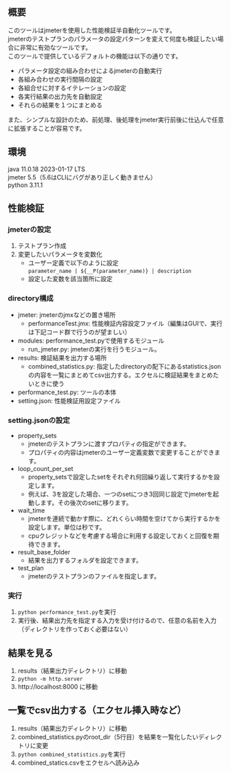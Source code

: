 ## 概要
このツールはjmeterを使用した性能検証半自動化ツールです。  
jmeterのテストプランのパラメータの設定パターンを変えて何度も検証したい場合に非常に有効なツールです。  
このツールで提供しているデフォルトの機能は以下の通りです。
- パラメータ設定の組み合わせによるjmeterの自動実行
- 各組み合わせの実行間隔の設定
- 各組合せに対するイテレーションの設定
- 各実行結果の出力先を自動設定
- それらの結果を１つにまとめる

また、シンプルな設計のため、前処理、後処理をjmeter実行前後に仕込んで任意に拡張することが容易です。

## 環境
java 11.0.18 2023-01-17 LTS  
jmeter 5.5（5.6はCLIにバグがあり正しく動きません）  
python 3.11.1  

## 性能検証
### jmeterの設定
1. テストプラン作成
2. 変更したいパラメータを変数化
    - ユーザー定義で以下のように設定  
    `parameter_name | ${__P(parameter_name)} | description`
    - 設定した変数を該当箇所に設定
### directory構成
- jmeter: jmeterのjmxなどの置き場所
    - performanceTest.jmx: 性能検証内容設定ファイル（編集はGUIで、実行は下記コード群で行うのが望ましい）
- modules: performance_test.pyで使用するモジュール
    - run_jmeter.py: jmeterの実行を行うモジュール。
- results: 検証結果を出力する場所
    - combined_statistics.py: 指定したdirectoryの配下にあるstatistics.jsonの内容を一覧にまとめてcsv出力する。エクセルに検証結果をまとめたいときに使う
- performance_test.py: ツールの本体
- setting.json: 性能検証用設定ファイル

### setting.jsonの設定
- property_sets
    - jmeterのテストプランに渡すプロパティの指定ができます。
    - プロパティの内容はjmeterのユーザー定義変数で変更することができます。
- loop_count_per_set
    - property_setsで設定したsetをそれぞれ何回繰り返して実行するかを設定します。
    - 例えば、3を設定した場合、一つのsetにつき3回同じ設定でjmeterを起動します。その後次のsetに移ります。
- wait_time
    - jmeterを連続で動かす際に、どれくらい時間を空けてから実行するかを設定します。単位は秒です。
    - cpuクレジットなどを考慮する場合に利用する設定しておくと回復を期待できます。
- result_base_folder
    - 結果を出力するフォルダを設定できます。
- test_plan
    - jmeterのテストプランのファイルを指定します。

### 実行
1. `python performance_test.py`を実行
2. 実行後、結果出力先を指定する入力を受け付けるので、任意の名前を入力   
（ディレクトリを作っておく必要はない）

## 結果を見る
1. results（結果出力ディレクトリ）に移動
2. `python -m http.server`
3. http://localhost:8000 に移動

## 一覧でcsv出力する（エクセル挿入時など）
1. results（結果出力ディレクトリ）に移動
2. combined_statistics.pyのroot_dir（5行目）を結果を一覧化したいディレクトリに変更
3. `python combined_statistics.py`を実行
4. combined_statics.csvをエクセルへ読み込み